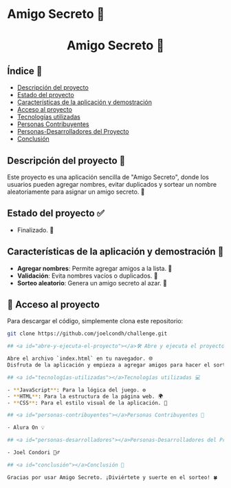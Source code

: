 # Amigo Secreto 🎉

<h1 align="center">Amigo Secreto 🤫</h1>

## Índice 📑

- [Descripción del proyecto](#descripción-del-proyecto)
- [Estado del proyecto](#estado-del-proyecto)
- [Características de la aplicación y demostración](#características-de-la-aplicación-y-demostración)
- [Acceso al proyecto](#acceso-al-proyecto)
- [Tecnologías utilizadas](#tecnologías-utilizadas)
- [Personas Contribuyentes](#personas-contribuyentes)
- [Personas-Desarrolladores del Proyecto](#personas-desarrolladores)
- [Conclusión](#conclusión)

## <a id="descripción-del-proyecto"></a>Descripción del proyecto 📜

Este proyecto es una aplicación sencilla de "Amigo Secreto", donde los usuarios pueden agregar nombres, evitar duplicados y sortear un nombre aleatoriamente para asignar un amigo secreto. 🎁

## <a id="estado-del-proyecto"></a>Estado del proyecto ✅

- Finalizado. 🎉

## <a id="características-de-la-aplicación-y-demostración"></a>Características de la aplicación y demostración 🚀

- **Agregar nombres**: Permite agregar amigos a la lista. 📝
- **Validación**: Evita nombres vacíos o duplicados. 🚫
- **Sorteo aleatorio**: Genera un amigo secreto al azar. 🎲

## <a id="acceso-al-proyecto"></a>📁 Acceso al proyecto

Para descargar el código, simplemente clona este repositorio:

```bash
git clone https://github.com/joelcondh/challenge.git

## <a id="abre-y-ejecuta-el-proyecto"></a>🛠️ Abre y ejecuta el proyecto

Abre el archivo `index.html` en tu navegador. 🌐  
Disfruta de la aplicación y empieza a agregar amigos para hacer el sorteo. 🎉

## <a id="tecnologías-utilizadas"></a>Tecnologías utilizadas 💻

- **JavaScript**: Para la lógica del juego. ⚙️
- **HTML**: Para la estructura de la página web. 🌍
- **CSS**: Para el estilo visual de la aplicación. 🎨

## <a id="personas-contribuyentes"></a>Personas Contribuyentes 🙌

- Alura On 💡

## <a id="personas-desarrolladores"></a>Personas-Desarrolladores del Proyecto 👨‍💻

- Joel Condori 🙋‍♂️

## <a id="conclusión"></a>Conclusión 🎯

Gracias por usar Amigo Secreto. ¡Diviértete y suerte en el sorteo! 🍀
